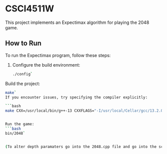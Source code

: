 # CSCI4511W

This project implements an Expectimax algorithm for playing the 2048 game.

## How to Run

To run the Expectimax program, follow these steps:

1. Configure the build environment:
   ```bash
   ./config`
Build the project:
   ```bash
   make`
If you encounter issues, try specifying the compiler explicitly:

   ```bash
   make CXX=/usr/local/bin/g++-13 CXXFLAGS="-I/usr/local/Cellar/gcc/13.2.0/include/c++/13"


Run the game:
   ```bash
   bin/2048`


(To alter depth paramaters go into the 2048.cpp file and go into the score_toplevel_move() function. Here you can alter the state.depth_limit variable)
